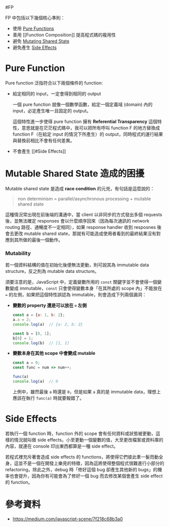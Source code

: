 #FP

FP 中包括以下幾個核心準則：

- 使用 [Pure Functions](<#Pure Function>)
- 善用 [[Function Composition]] 提高程式碼的複用性
- 避免 [Mutating Shared State](<#Mutable Shared State 所造成的困擾>)
- 避免產生 [Side Effects](<#Side Effects>)

# Pure Function

Pure function 泛指符合以下兩個條件的 function:

- 給定相同的 input，一定會得到相同的 output

    一個 pure function 就像一個數學函數，給定一個定義域 (domain) 內的 input，必定產生唯一且固定的 output。

    這個特性進一步使得 pure function 擁有 **Referential Transparency** 這個特性，意思就是在茫茫程式碼中，我可以把所有呼叫 function F 的地方替換成 function F（在給定 input 的情況下所產生）的 output，同時程式的運行結果與替換前相比不會有任何差異。

- 不會產生 [[#Side Effects]]

# Mutable Shared State 造成的困擾

Mutable shared state 是造成 **race condition** 的元兇，有句話是這麼說的：

>non determinism = parallel/asynchronous processing + mutable shared state

這種情況常出現在前後端的溝通中，當 client 以非同步的方式發出多個 requests 後，並無法確定 responses 會以什麼順序回來（因為每次通訊的 network routing 路徑、通暢度不一定相同），如果 response handler 收到 resposnes 後會去更改 mutable shared state，那就有可能造成使用者看到的最終結果沒有對應到其所做的最後一個動作。

### Mutability

若一個資料結構的值在初始化後便無法更動，則可說其為 immutable data structure，反之則為 mutable data structure。

須要注意的是，JavaScript 中，定義變數所用的 `const` 關鍵字並不會使得一個變數變成 immutable，`const` 只會使得變數本身「在其所處的 scope 內」不能放在 `=` 的左側，如果把這個特性誤認為 immutable，則會造成下列兩個漏洞：

- **變數的 property 還是可以放在 `=` 左側**

    ```JavaScript
    const a = {a: 1, b: 2};
    a.a = 2;
    console.log(a)  // {a: 2, b: 2}
    
    const b = [0, 1];
    b[0] = 1;
    console.log(b)  // [1, 1]
    ```

- **變數本身在其他 scope 中會變成 mutable**

    ```JavaScript
    const a = 0;
    const func = num => num++; 
    
    func(a)
    console.log(a)  // 0
    ```

    上例中，雖然最後 `a` 時還是 `0`，但是如果 `a` 真的是 immutable data，理想上應該在執行 `func(a)` 時就要報錯了。

# Side Effects

若執行一個 function 時，function 外的 scope 會有任何資料或狀態被更動，這樣的情況就叫做 side effects。小至更動一個變數的值，大至更改檔案或資料庫的內容，就連在 console 印出東西都算是一種 side effect。

若程式裡充斥著會造成 side effects 的 functions，將使得它們彼此牽一髮而動全身，這並不是一個在開發上樂見的特徵，因為這將使得整個程式很難進行小部分的 refactoring，除此之外，debug 時「修好這個 bug 卻產生其他新的 bugs」的機率也會提升，因為你有可能會為了修好一個 bug 而去修改某個會產生 side effect 的 function。

# 參考資料

- <https://medium.com/javascript-scene/7f218c68b3a0>
